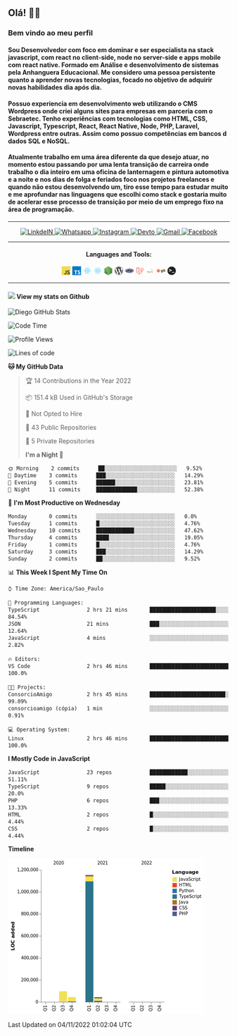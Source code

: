 ## Olá! 👋😁

### Bem vindo ao meu perfil

#### Sou Desenvolvedor com foco em dominar e ser especialista na stack javascript, com react no client-side, node no server-side e apps mobile com react native. Formado em Análise e desenvolvimento de sistemas pela Anhanguera Educacional. Me considero uma pessoa persistente quanto a aprender novas tecnologias, focado no objetivo de adquirir novas habilidades dia após dia.

#### Possuo experiencia em desenvolvimento web utilizando o CMS Wordpress onde criei alguns sites para empresas em parceria com o Sebraetec. Tenho experiências com tecnologias como HTML, CSS, Javascript, Typescript, React, React Native, Node, PHP, Laravel, Wordpress entre outras. Assim como possuo competências em bancos d dados SQL e NoSQL.

#### Atualmente trabalho em uma área diferente da que desejo atuar, no momento estou passando por uma lenta transição de carreira onde trabalho o dia inteiro em uma oficina de lanternagem e pintura automotiva e a noite e nos dias de folga e feriados foco nos projetos freelances e quando não estou desenvolvendo um, tiro esse tempo para estudar muito e me aprofundar nas linguagens que escolhi como stack e gostaria muito de acelerar esse processo de transição por meio de um emprego fixo na área de programação.

---

<div align="center">
<a target="_blank" href="https://www.linkedin.com/in/diego-sousa-dev/">
  <img  alt="LinkdeIN" width="22px" src="https://cdn.jsdelivr.net/npm/simple-icons@v3/icons/linkedin.svg" />
</a>
<a target="_blank" href="https://api.whatsapp.com/send?phone=5599984271185">
  <img  alt="Whatsapp" width="22px" src="https://cdn.jsdelivr.net/npm/simple-icons@v3/icons/whatsapp.svg" />
</a>
<a target="_blank" href="https://www.instagram.com/diegoss.dev/">
  <img  alt="Instagram" width="22px" src="https://cdn.jsdelivr.net/npm/simple-icons@v3/icons/instagram.svg" />
</a>
<a target="_blank" href="https://dev.to/diegosousasilva">
  <img  alt="Devto" width="22px" src="https://cdn.jsdelivr.net/npm/simple-icons@v3/icons/dev-dot-to.svg" />
</a>
<a target="_blank" href="mailto:sousa.diego.dev@gmail.com">
  <img  alt="Gmail" width="22px" src="https://cdn.jsdelivr.net/npm/simple-icons@v3/icons/gmail.svg" />
</a>
<a target="_blank" href="https://www.facebook.com/diegosousa.dasilva.1">
  <img  alt="Facebook" width="22px" src="https://cdn.jsdelivr.net/npm/simple-icons@v3/icons/facebook.svg" />
</a>
</div>

---

<div align="center">

#### Languages and Tools:

<code><img height="20" src="https://raw.githubusercontent.com/github/explore/80688e429a7d4ef2fca1e82350fe8e3517d3494d/topics/javascript/javascript.png"></code>
<code><img height="20" src="https://raw.githubusercontent.com/github/explore/80688e429a7d4ef2fca1e82350fe8e3517d3494d/topics/typescript/typescript.png"></code>
<code><img height="20" src="https://raw.githubusercontent.com/github/explore/80688e429a7d4ef2fca1e82350fe8e3517d3494d/topics/react-native/react-native.png"></code>
<code><img height="20" src="https://raw.githubusercontent.com/github/explore/80688e429a7d4ef2fca1e82350fe8e3517d3494d/topics/react/react.png"></code>
<code><img height="20" src="https://raw.githubusercontent.com/github/explore/80688e429a7d4ef2fca1e82350fe8e3517d3494d/topics/nodejs/nodejs.png"></code>
<code><img height="20" src="https://raw.githubusercontent.com/github/explore/80688e429a7d4ef2fca1e82350fe8e3517d3494d/topics/wordpress/wordpress.png"></code>
<code><img height="20" src="https://raw.githubusercontent.com/github/explore/80688e429a7d4ef2fca1e82350fe8e3517d3494d/topics/php/php.png"></code>
<code><img height="20" src="https://raw.githubusercontent.com/github/explore/80688e429a7d4ef2fca1e82350fe8e3517d3494d/topics/laravel/laravel.png"></code>
<code><img height="20" src="https://raw.githubusercontent.com/github/explore/80688e429a7d4ef2fca1e82350fe8e3517d3494d/topics/mysql/mysql.png"></code>
<code><img height="20" src="https://raw.githubusercontent.com/github/explore/80688e429a7d4ef2fca1e82350fe8e3517d3494d/topics/git/git.png"></code>
<code><img height="20" src="https://raw.githubusercontent.com/github/explore/80688e429a7d4ef2fca1e82350fe8e3517d3494d/topics/terminal/terminal.png"></code>

</div>

---

#### <img src="https://media.giphy.com/media/VgCDAzcKvsR6OM0uWg/giphy.gif" width="50"> View my stats on Github

![Diego GitHub Stats](https://github-readme-stats.vercel.app/api?username=DiegoSousaSilva&show_icons=true)

<!--START_SECTION:waka-->

![Code Time](http://img.shields.io/badge/Code%20Time-379%20hrs%2017%20mins-blue)

![Profile Views](http://img.shields.io/badge/Profile%20Views-0-blue)

![Lines of code](https://img.shields.io/badge/From%20Hello%20World%20I%27ve%20Written-1%20Million%20lines%20of%20code-blue)

**🐱 My GitHub Data**

> 🏆 14 Contributions in the Year 2022
>
> 📦 151.4 kB Used in GitHub's Storage
>
> 🚫 Not Opted to Hire
>
> 📜 43 Public Repositories
>
> 🔑 5 Private Repositories
>
> **I'm a Night 🦉**

```text
🌞 Morning    2 commits      ██░░░░░░░░░░░░░░░░░░░░░░░   9.52%
🌆 Daytime    3 commits      ███░░░░░░░░░░░░░░░░░░░░░░   14.29%
🌃 Evening    5 commits      ██████░░░░░░░░░░░░░░░░░░░   23.81%
🌙 Night      11 commits     █████████████░░░░░░░░░░░░   52.38%

```

📅 **I'm Most Productive on Wednesday**

```text
Monday       0 commits      ░░░░░░░░░░░░░░░░░░░░░░░░░   0.0%
Tuesday      1 commits      █░░░░░░░░░░░░░░░░░░░░░░░░   4.76%
Wednesday    10 commits     ████████████░░░░░░░░░░░░░   47.62%
Thursday     4 commits      ████░░░░░░░░░░░░░░░░░░░░░   19.05%
Friday       1 commits      █░░░░░░░░░░░░░░░░░░░░░░░░   4.76%
Saturday     3 commits      ███░░░░░░░░░░░░░░░░░░░░░░   14.29%
Sunday       2 commits      ██░░░░░░░░░░░░░░░░░░░░░░░   9.52%

```

📊 **This Week I Spent My Time On**

```text
⌚︎ Time Zone: America/Sao_Paulo

💬 Programming Languages:
TypeScript               2 hrs 21 mins       █████████████████████░░░░   84.54%
JSON                     21 mins             ███░░░░░░░░░░░░░░░░░░░░░░   12.64%
JavaScript               4 mins              ░░░░░░░░░░░░░░░░░░░░░░░░░   2.82%

🔥 Editors:
VS Code                  2 hrs 46 mins       █████████████████████████   100.0%

🐱‍💻 Projects:
ConsorcioAmigo           2 hrs 45 mins       ████████████████████████░   99.09%
consorcioamigo (cópia)   1 min               ░░░░░░░░░░░░░░░░░░░░░░░░░   0.91%

💻 Operating System:
Linux                    2 hrs 46 mins       █████████████████████████   100.0%

```

**I Mostly Code in JavaScript**

```text
JavaScript               23 repos            ████████████░░░░░░░░░░░░░   51.11%
TypeScript               9 repos             █████░░░░░░░░░░░░░░░░░░░░   20.0%
PHP                      6 repos             ███░░░░░░░░░░░░░░░░░░░░░░   13.33%
HTML                     2 repos             █░░░░░░░░░░░░░░░░░░░░░░░░   4.44%
CSS                      2 repos             █░░░░░░░░░░░░░░░░░░░░░░░░   4.44%

```

**Timeline**

![Chart not found](https://raw.githubusercontent.com/DiegoSousaSilva/DiegoSousaSilva/master/charts/bar_graph.png)

Last Updated on 04/11/2022 01:02:04 UTC

<!--END_SECTION:waka-->
